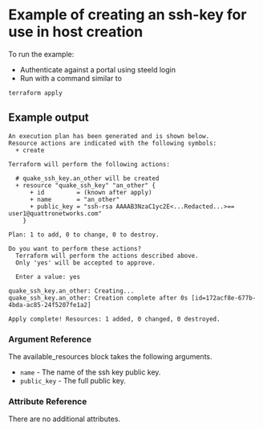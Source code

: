 # Example of creating an ssh-key for use in host creation

To run the example:
* Authenticate against a portal using steeld login
* Run with a command similar to
```
terraform apply
``` 

## Example output
```
An execution plan has been generated and is shown below.
Resource actions are indicated with the following symbols:
  + create

Terraform will perform the following actions:

  # quake_ssh_key.an_other will be created
  + resource "quake_ssh_key" "an_other" {
      + id         = (known after apply)
      + name       = "an_other"
      + public_key = "ssh-rsa AAAAB3NzaC1yc2E<...Redacted...>== user1@quattronetworks.com"
    }

Plan: 1 to add, 0 to change, 0 to destroy.

Do you want to perform these actions?
  Terraform will perform the actions described above.
  Only 'yes' will be accepted to approve.

  Enter a value: yes

quake_ssh_key.an_other: Creating...
quake_ssh_key.an_other: Creation complete after 0s [id=172acf8e-677b-4bda-ac85-24f5207fe1a2]

Apply complete! Resources: 1 added, 0 changed, 0 destroyed.

```

### Argument Reference

The available_resources block takes the following arguments.

- `name` - The name of the ssh key public key.
- `public_key` - The full public key.


### Attribute Reference

There are no additional attributes.
